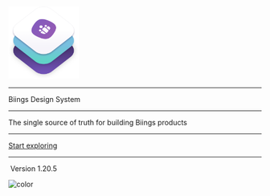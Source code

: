 <!-- _coverpage.md -->

<div class="container">
    <div class="columns is-centered">
        <div class="column is-four-fifths is-gapless">
            <div class="box">
                <img src="media/bds.png" width="140" class="no-zoom"/>
                <hr class="is-invisible is-small"/>
                <span class="title is-0 is-serif has-text-dark">Biings Design System</span>
                <hr class="is-smaller">
                <div class="subtitle is-4 has-text-grey-dark">The single source of truth for building Biings products</div>
                <hr>
                <a href="#/?id=main" class="button is-medium is-dark is-beefy is-outlined">Start exploring</a>
                <hr class="is-smaller">
                <div class="has-text-grey is-size-7">&nbsp;Version 1.20.5</div>
            </div>
        </div>
    </div>
</div>

<!-- background color -->
![color](#f9f8fc)